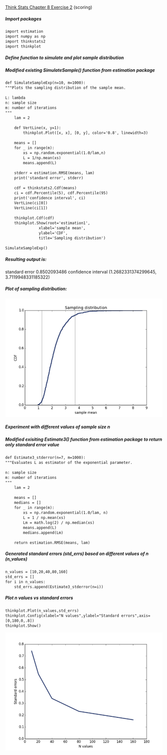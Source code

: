 [Think Stats Chapter 8 Exercise 2](http://greenteapress.com/thinkstats2/html/thinkstats2009.html#toc77) (scoring)

##### Import packages
    import estimation
    import numpy as np
    import thinkstats2
    import thinkplot
    
##### Define function to simulate and plot sample distribution
##### Modified existing SimulateSample() function from estimation package
    def SimulateSampleExp(n=10, m=1000):
    """Plots the sampling distribution of the sample mean.

    L: lambda
    n: sample size
    m: number of iterations
    """
        lam = 2
    
        def VertLine(x, y=1):
            thinkplot.Plot([x, x], [0, y], color='0.8', linewidth=3)

        means = []
        for _ in range(m):
            xs = np.random.exponential(1.0/lam,n)
            L = 1/np.mean(xs)
            means.append(L)

        stderr = estimation.RMSE(means, lam)
        print('standard error', stderr)

        cdf = thinkstats2.Cdf(means)
        ci = cdf.Percentile(5), cdf.Percentile(95)
        print('confidence interval', ci)
        VertLine(ci[0])
        VertLine(ci[1])

        thinkplot.Cdf(cdf)
        thinkplot.Show(root='estimation1',
                   xlabel='sample mean',
                   ylabel='CDF',
                   title='Sampling distribution')

    SimulateSampleExp()
    
##### Resulting output is:
standard error 0.8502093486
confidence interval (1.2682331374299645, 3.7119948331185322)

##### Plot of sampling distribution:
<img src = "Images/Ex8-2_figure_1.png">

##### Experiment with different values of sample size n
##### Modified exisiting Estimate3() function from estimation package to return only standard error value
    def Estimate3_stderror(n=7, m=1000):
    """Evaluates L as estimator of the exponential parameter.

    n: sample size
    m: number of iterations
    """
        lam = 2

        means = []
        medians = []
        for _ in range(m):
            xs = np.random.exponential(1.0/lam, n)
            L = 1 / np.mean(xs)
            Lm = math.log(2) / np.median(xs)
            means.append(L)
            medians.append(Lm)

        return estimation.RMSE(means, lam)

##### Generated standard errors (std_errs) based on different values of n (n_values)
    n_values = [10,20,40,80,160]
    std_errs = []
    for i in n_values:
        std_errs.append(Estimate3_stderror(n=i))
    
##### Plot n values vs standard errors
    thinkplot.Plot(n_values,std_errs)
    thinkplot.Config(xlabel="N values",ylabel="Standard errors",axis=[0,180,0,.8])
    thinkplot.Show()
    
<img src = "Images/Ex8-2_figure_2.png">
